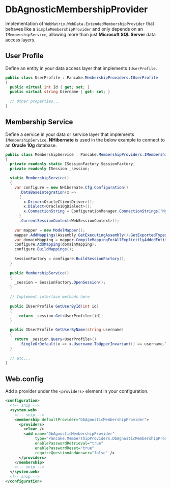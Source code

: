 # DbAgnosticMembershipProvider
Implementation of `WebMatrix.WebData.ExtendedMembershipProvider` that behaves like a `SimpleMembershipProvider` and only depends on an `IMembershipService`, allowing more than just **Microsoft SQL Server** data access layers.

## User Profile
Define an entity in your data access layer that implements `IUserProfile`.
```c#
public class UserProfile : Pancake.MembershipProviders.IUserProfile
{
  public virtual int Id { get; set; }
  public virtual string Username { get; set; }
  
  // Other properties...
}
```

## Membership Service
Define a service in your data or service layer that implements `IMembershipService`. **NHibernate** is used in the below example to connect to an **Oracle 10g** database.
```c#
public class MembershipService : Pancake.MembershipProviders.IMembershipService<IUserProfile>
{
  private readonly static ISessionFactory SessionFactory;
  private readonly ISession _session;

  static MembershipService()
  {
    var configure = new NHibernate.Cfg.Configuration()
      .DataBaseIntegration(x =>
      {
        x.Driver<OracleClientDriver>();
        x.Dialect<Oracle10gDialect>();
        x.ConnectionString = ConfigurationManager.ConnectionStrings["MyConnectionString"];
      }
      .CurrentSessionContext<WebSessionContext>();
      
    var mapper = new ModelMapper();
    mapper.AddMappings(Assembly.GetExecutingAssembly().GetExportedTypes());
    var domainMapping = mapper.CompileMappingForAllExplicitlyAddedEntities();
    configure.AddMapping(domainMapping);
    configure.BuildMappings();
      
    SessionFactory = configure.BuildSessionFactory();
  }
  
  public MembershipService()
  {
    _session = SessionFactory.OpenSession();
  }
  
  // Implement interface methods here
  
  public IUserProfile GetUserById(int id)
  {
      return _session.Get<UserProfile>(id);
  }

  public IUserProfile GetUserByName(string username)
  {
    return _session.Query<UserProfile>()
      .SingleOrDefault(x => x.Username.ToUpperInvariant() == username.ToUpperInvariant());
  }
  
  // etc...
}
```

## Web.config
Add a provider under the `<providers>` element in your configuration.
```xml
<configuration>
  <!-- snip -->
  <system.web>
    <!-- snip -->
    <membership defaultProvider="DbAgnosticMembershipProvider">
      <providers>
        <clear />
        <add name="DbAgnosticMembershipProvider" 
             type="Pancake.MembershipProviders.DbAgnosticMembershipProvider"
             enablePasswordRetrieval="true"
             enablePasswordReset="true"
             requireQuestionAndAnswer="false" />
      </providers>
    </membership>
    <!-- snip -->
  </system.web>
  <!-- snip -->
</configuration>
```
